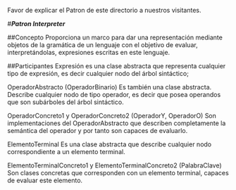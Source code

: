 Favor de explicar el Patron de este directorio a nuestros visitantes.

#***Patron Interpreter***

##Concepto
Proporciona un marco para dar una representación mediante objetos de la gramática de un lenguaje con el objetivo de evaluar, interpretándolas, expresiones escritas en este lenguaje.

##Participantes
Expresión es una clase abstracta que representa cualquier tipo de expresión, es decir cualquier nodo del árbol sintáctico;

OperadorAbstracto (OperadorBinario) Es también una clase abstracta. Describe cualquier nodo de tipo operador, es decir que posea operandos que son subárboles del árbol sintáctico.

OperadorConcreto1 y OperadorConcreto2 (OperadorY, OperadorO) Son implementaciones del OperadorAbstracto que describen completamente la semántica del operador y por tanto son capaces de evaluarlo.

ElementoTerminal Es una clase abstracta que describe cualquier nodo correspondiente a un elemento terminal.

ElementoTerminalConcreto1 y ElementoTerminalConcreto2 (PalabraClave) Son clases concretas que corresponden con un elemento terminal, capaces de evaluar este elemento.
